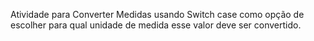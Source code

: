 Atividade para Converter Medidas usando Switch case como  opção de escolher para qual unidade de medida esse valor deve ser convertido.
